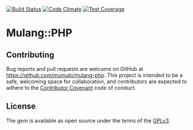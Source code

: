 [![Build Status](https://travis-ci.org/mumuki/mulang-php.svg?branch=master)](https://travis-ci.org/mumuki/mulang-php)
[![Code Climate](https://codeclimate.com/github/mumuki/mulang-php/badges/gpa.svg)](https://codeclimate.com/github/mumuki/mulang-php)
[![Test Coverage](https://codeclimate.com/github/mumuki/mulang-php/badges/coverage.svg)](https://codeclimate.com/github/mumuki/mulang-php)

# Mulang::PHP

## Contributing

Bug reports and pull requests are welcome on GitHub at https://github.com/mumuki/mulang-php. This project is intended to be a safe, welcoming space for collaboration, and contributors are expected to adhere to the [Contributor Covenant](http://contributor-covenant.org) code of conduct.


## License

The gem is available as open source under the terms of the [GPLv3](http://opensource.org/licenses/gpl-license).

